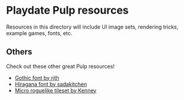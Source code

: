 # Playdate Pulp resources

Resources in this directory will include UI image sets, rendering tricks, example games, fonts, etc.

## Others

Check out these other great Pulp resources!

- [Gothic font by rjth](https://github.com/rjth/PlaydateBlackletter)
- [Hiragana font by sadakitchen](https://github.com/sadakitchen/PlaydatePulp-Hiragana)
- [Micro roguelike tileset by Kenney](https://kenney.nl/assets/micro-roguelike)
